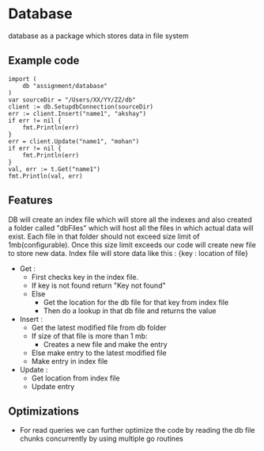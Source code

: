 # Database
database as a package which stores data in file system

## Example code

```
import (
	db "assignment/database"
)
var sourceDir = "/Users/XX/YY/ZZ/db"
client := db.SetupdbConnection(sourceDir)
err := client.Insert("name1", "akshay")
if err != nil {
	fmt.Println(err)
}
err = client.Update("name1", "mohan")
if err != nil {
	fmt.Println(err)
}
val, err := t.Get("name1")
fmt.Println(val, err)
```

## Features
DB will create an index file which will store all the indexes and also created a folder called "dbFiles" which will host all the files in which actual data will exist. Each file in that folder should not exceed size limit of 1mb(configurable). Once this size limit exceeds our code will create new file to store new data.
Index file will store data like this : {key : location of file}
- Get :
    - First checks key in the index file.
    - If key is not found return "Key not found"
    - Else 
        - Get the location for the db file for that key from index file
        - Then do a lookup in that db file and returns the value
- Insert :
    - Get the latest modified file from db folder
    - If size of that file is more than 1 mb:
        - Creates a new file and make the entry
    - Else make entry to the latest modified file
    - Make entry in index file
- Update :
    - Get location from index file
    - Update entry

## Optimizations

- For read queries we can further optimize the code by reading the db file chunks concurrently by using multiple go routines
